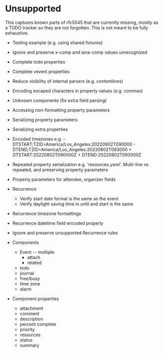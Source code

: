 # Unsupported

This captures known parts of rfc5545 that are currently missing, mostly as a
TODO tracker so they are not forgotten. This is not meant to be fully exhaustive.

- Testing example (e.g. using shared fixtures)
- Ignore and preserve x-comp and iana-comp values unrecognized
- Complete todo properties
- Complete vevent properties
- Reduce visibility of internal parsers (e.g. contentlines)
- Encoding escaped characters in property values (e.g. commas)
- Unknown components (fix extra field parsing)
- Accessing non-formatting property parameters
- Serializing property parameters
- Serializing extra properties
- Encoded timezones e.g.
        - DTSTART;TZID=America/Los_Angeles:20220802T090000
        - DTEND;TZID=America/Los_Angeles:20220802T093000
        + DTSTART:20220802T090000Z
        + DTEND:20220802T093000Z
- Repeated property serialization e.g. 'resources.yaml'. Multi-line vs repeated, and preserving property parameters
- Property parameters for attendee, organizer fields
- Recurrence
  - Verify start date format is the same as the event
  - Verify daylight saving time in until and start is the same
- Recurrence timezone formattings
- Recurrence datetime field encoded properly
- Ignore and preserve unsupported Recurrence rules

- Components
  - Event
    -- multiple
    - attach
    - related
  - todo
  - journal
  - free/busy
  - time zone
  - alarm

- Component properties
  - attachment
  - comment
  - description
  - percent complete
  - priority
  - resources
  - status
  - summary
